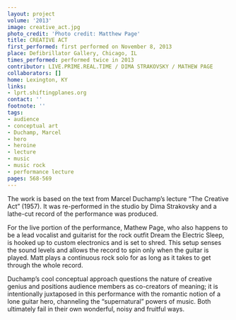 ```yaml
---
layout: project
volume: '2013'
image: creative_act.jpg
photo_credit: 'Photo credit: Matthew Page'
title: CREATIVE ACT
first_performed: first performed on November 8, 2013
place: Defibrillator Gallery, Chicago, IL
times_performed: performed twice in 2013
contributor: LIVE.PRIME.REAL.TIME / DIMA STRAKOVSKY / MATHEW PAGE
collaborators: []
home: Lexington, KY
links:
- lprt.shiftingplanes.org
contact: ''
footnote: ''
tags:
- audience
- conceptual art
- Duchamp, Marcel
- hero
- heroine
- lecture
- music
- music rock
- performance lecture
pages: 568-569
---
```


The work is based on the text from Marcel Duchamp’s lecture “The Creative Act” (1957). It was re-performed in the studio by Dima Strakovsky and a lathe-cut record of the performance was produced.

For the live portion of the performance, Mathew Page, who also happens to be a lead vocalist and guitarist for the rock outfit Dream the Electric Sleep, is hooked up to custom electronics and is set to shred. This setup senses the sound levels and allows the record to spin only when the guitar is played. Matt plays a continuous rock solo for as long as it takes to get through the whole record.

Duchamp’s cool conceptual approach questions the nature of creative genius and positions audience members as co-creators of meaning; it is intentionally juxtaposed in this performance with the romantic notion of a lone guitar hero, channeling the “supernatural” powers of music. Both ultimately fail in their own wonderful, noisy and fruitful ways.
